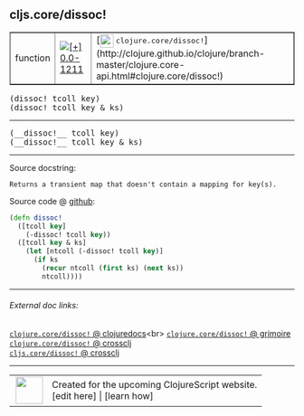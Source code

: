 ## cljs.core/dissoc!



 <table border="1">
<tr>
<td>function</td>
<td><a href="https://github.com/cljsinfo/cljs-api-docs/tree/0.0-1211"><img valign="middle" alt="[+] 0.0-1211" title="Added in 0.0-1211" src="https://img.shields.io/badge/+-0.0--1211-lightgrey.svg"></a> </td>
<td>
[<img height="24px" valign="middle" src="http://i.imgur.com/1GjPKvB.png"> <samp>clojure.core/dissoc!</samp>](http://clojure.github.io/clojure/branch-master/clojure.core-api.html#clojure.core/dissoc!)
</td>
</tr>
</table>

<samp>(dissoc! tcoll key)</samp><br>
<samp>(dissoc! tcoll key & ks)</samp><br>

---

 <samp>
(__dissoc!__ tcoll key)<br>
</samp>
 <samp>
(__dissoc!__ tcoll key & ks)<br>
</samp>

---





Source docstring:

```
Returns a transient map that doesn't contain a mapping for key(s).
```


Source code @ [github]():

```clj
(defn dissoc!
  ([tcoll key]
    (-dissoc! tcoll key))
  ([tcoll key & ks]
    (let [ntcoll (-dissoc! tcoll key)]
      (if ks
        (recur ntcoll (first ks) (next ks))
        ntcoll))))
```

<!--
Repo - tag - source tree - lines:

 <pre>

</pre>

-->

---



###### External doc links:

[`clojure.core/dissoc!` @ clojuredocs](http://clojuredocs.org/clojure.core/dissoc!)<br>
[`clojure.core/dissoc!` @ grimoire](http://conj.io/store/v1/org.clojure/clojure/1.7.0-beta3/clj/clojure.core/dissoc%21/)<br>
[`clojure.core/dissoc!` @ crossclj](http://crossclj.info/fun/clojure.core/dissoc%21.html)<br>
[`cljs.core/dissoc!` @ crossclj](http://crossclj.info/fun/cljs.core.cljs/dissoc%21.html)<br>

---

 <table>
<tr><td>
<img valign="middle" align="right" width="48px" src="http://i.imgur.com/Hi20huC.png">
</td><td>
Created for the upcoming ClojureScript website.<br>
[edit here] | [learn how]
</td></tr></table>

[edit here]:https://github.com/cljsinfo/cljs-api-docs/blob/master/cljsdoc/cljs.core/dissocBANG.cljsdoc
[learn how]:https://github.com/cljsinfo/cljs-api-docs/wiki/cljsdoc-files

<!--

This information was too distracting to show to readers, but I'll leave it
commented here since it is helpful to:

- pretty-print the data used to generate this document
- and show how to retrieve that data



The API data for this symbol:

```clj
{:ns "cljs.core",
 :name "dissoc!",
 :signature ["[tcoll key]" "[tcoll key & ks]"],
 :name-encode "dissocBANG",
 :history [["+" "0.0-1211"]],
 :type "function",
 :clj-equiv {:full-name "clojure.core/dissoc!",
             :url "http://clojure.github.io/clojure/branch-master/clojure.core-api.html#clojure.core/dissoc!"},
 :full-name-encode "cljs.core/dissocBANG",
 :source {:code "(defn dissoc!\n  ([tcoll key]\n    (-dissoc! tcoll key))\n  ([tcoll key & ks]\n    (let [ntcoll (-dissoc! tcoll key)]\n      (if ks\n        (recur ntcoll (first ks) (next ks))\n        ntcoll))))",
          :title "Source code",
          :repo "clojurescript",
          :tag "r1.8.51",
          :filename "src/main/cljs/cljs/core.cljs",
          :lines [3523 3531],
          :url "https://github.com/clojure/clojurescript/blob/r1.8.51/src/main/cljs/cljs/core.cljs#L3523-L3531"},
 :usage ["(dissoc! tcoll key)" "(dissoc! tcoll key & ks)"],
 :full-name "cljs.core/dissoc!",
 :docstring "Returns a transient map that doesn't contain a mapping for key(s).",
 :cljsdoc-url "https://github.com/cljsinfo/cljs-api-docs/blob/master/cljsdoc/cljs.core/dissocBANG.cljsdoc"}

```

Retrieve the API data for this symbol:

```clj
;; from Clojure REPL
(require '[clojure.edn :as edn])
(-> (slurp "https://raw.githubusercontent.com/cljsinfo/cljs-api-docs/catalog/cljs-api.edn")
    (edn/read-string)
    (get-in [:symbols "cljs.core/dissoc!"]))
```

-->
